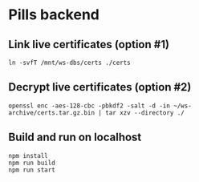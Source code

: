 # Pills backend

## Link live certificates (option #1)
```
ln -svfT /mnt/ws-dbs/certs ./certs
```
## Decrypt live certificates (option #2)
```
openssl enc -aes-128-cbc -pbkdf2 -salt -d -in ~/ws-archive/certs.tar.gz.bin | tar xzv --directory ./
```
## Build and run on localhost
```
npm install
npm run build
npm run start
```
